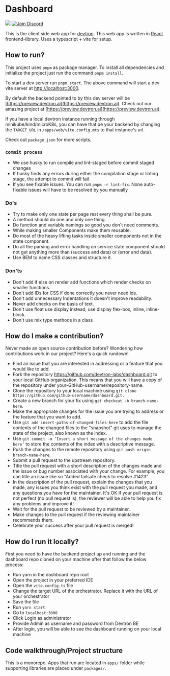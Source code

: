 # Dashboard

<p align="start">
<a href="https://github.com/devtron-labs/devtron/releases"><img src="https://img.shields.io/github/v/release/devtron-labs/devtron"></a>
<a href="https://discord.gg/jsRG5qx2gp"><img src="https://img.shields.io/discord/687207715902193673?logo=discord&label=Discord&color=5865F2&logoColor=white" alt="Join Discord"></a>
</p>

This is the client side web app for [devtron](https://github.com/devtron-labs/devtron).
This web app is written in [React](https://react.dev/) frontend-library. Uses a typescript + vite for setup.

## How to run?

This project uses `pnpm` as package manager. To install all dependencies and initialize the project just run the command `pnpm install`.

To start a dev server run `pnpm start`.
The above command will start a dev vite server at [http://localhost:3000](http://localhost:3000).

By default the backend pointed to by this dev server will be [https://preview.devtron.ai](https://preview.devtron.ai).
Check out our amazing project at [https://preview.devtron.ai](https://preview.devtron.ai).

If you have a local devtron instance running through minikube/kind/microK8s, you can have that be your backend by changing the `TARGET_URL`
in `/apps/web/vite.config.mts` to that instance's url.

Check out `package.json` for more scripts.

### `commit process`

- We use husky to run compile and lint-staged before commit staged changes
- If husky finds any errors during either the compilation stage or linting stage, the attempt to commit will fail
- If you see fixable issues. You can run `pnpm -r lint-fix`. None auto-fixable issues will have to be resolved by you manually

### Do's

-   Try to make only one state per page rest every thing shall be pure.
-   A method should do one and only one thing.
-   Do function and variable namings so good you don't need comments.
-   While making smaller Components make them reusable.
-   Do most of the heavy lifting tasks inside smaller components not in the state component.
-   Do all the parsing and error handling on service state component should not get anything more than (success and data) or (error and data).
-   Use BEM to name CSS classes and structure it.

### Don'ts

-   Don't add if else on render add functions which render checks on smaller functions.
-   Don't add IDs for CSS if done correctly you never need ids.
-   Don't add unnecessary Indentations it doesn't improve readability.
-   Never add checks on the basis of text.
-   Don't use float use display instead, use display flex-box, inline, inline-block.
-   Don't use mix type methods in a class

## How do I make a contribution?

Never made an open source contribution before? Wondering how contributions work in our project? Here's a quick rundown!

-   Find an issue that you are interested in addressing or a feature that you would like to add.
-   Fork the repository https://github.com/devtron-labs/dashboard.git to your local GitHub organization. This means that you will have a copy of the repository under your-GitHub-username/repository-name.
-   Clone the repository to your local machine using
    `git clone https://github.com/github-username/dashboard.git.`
-   Create a new branch for your fix using `git checkout -b branch-name-here`.
-   Make the appropriate changes for the issue you are trying to address or the feature that you want to add.
-   Use `git add insert-paths-of-changed-files-here` to add the file contents of the changed files to the "snapshot" git uses to manage the state of the project, also known as the index.
-   Use `git commit -m ‘Insert a short message of the changes made here’` to store the contents of the index with a descriptive message.
-   Push the changes to the remote repository using `git push origin branch-name-here`.
-   Submit a pull request to the upstream repository.
-   Title the pull request with a short description of the changes made and the issue or bug number associated with your change. For example, you can title an issue like so "Added failsafe check to resolve #1423".
-   In the description of the pull request, explain the changes that you made, any issues you think exist with the pull request you made, and any questions you have for the maintainer. It's OK if your pull request is not perfect (no pull request is), the reviewer will be able to help you fix any problems and improve it!
-   Wait for the pull request to be reviewed by a maintainer.
-   Make changes to the pull request if the reviewing maintainer recommends them.
-   Celebrate your success after your pull request is merged!

## How do I run it locally?

First you need to have the backend project up and running and the dashboard repo cloned on your machine after that follow the below process:

-   Run yarn in the dashboard repo root
-   Open the project in your preferred IDE
-   Open the `vite.config.ts` file
-   Change the target URL of the orchestrator. Replace it with the URL of your orchestrator
-   Save the file
-   Run `yarn start`
-   Go to `localhost:3000`
-   Click Login as administrator
-   Provide Admin as username and password from Devtron BE
-   After login, you will be able to see the dashboard running on your local machine

## Code walkthrough/Project structure

This is a monorepo. Apps that run are located in `apps/` folder while supporting libraries are placed under `packages/`.
